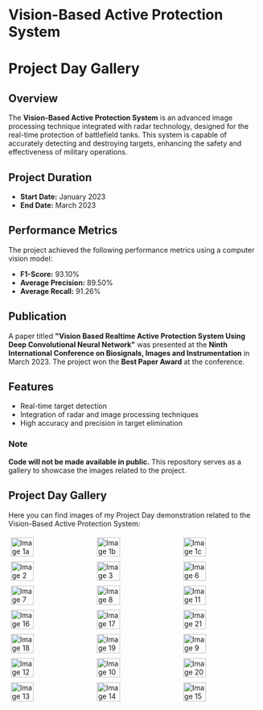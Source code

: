 # Vision-Based Active Protection System

# Project Day Gallery
## Overview

The **Vision-Based Active Protection System** is an advanced image processing technique integrated with radar technology, designed for the real-time protection of battlefield tanks. This system is capable of accurately detecting and destroying targets, enhancing the safety and effectiveness of military operations.

## Project Duration

- **Start Date:** January 2023
- **End Date:** March 2023

## Performance Metrics

The project achieved the following performance metrics using a computer vision model:

- **F1-Score:** 93.10%
- **Average Precision:** 89.50%
- **Average Recall:** 91.26%

## Publication

A paper titled **"Vision Based Realtime Active Protection System Using Deep Convolutional Neural Network"** was presented at the **Ninth International Conference on Biosignals, Images and Instrumentation** in March 2023. The project won the **Best Paper Award** at the conference.

## Features

- Real-time target detection
- Integration of radar and image processing techniques
- High accuracy and precision in target elimination

### Note

**Code will not be made available in public.** This repository serves as a gallery to showcase the images related to the project.

## Project Day Gallery

Here you can find images of my Project Day demonstration related to the Vision-Based Active Protection System:

<div style="display: flex; flex-wrap: wrap; justify-content: space-between;">
  <img src="https://github.com/user-attachments/assets/080d513d-c69f-4c25-8f96-394a557e8dc9" alt="Image 1a" style="width: 30%; height: auto; margin: 5px;">
  <img src="https://github.com/user-attachments/assets/018e92f3-001f-4357-b5f4-454d23e33b35" alt="Image 1b" style="width: 30%; height: auto; margin: 5px;">
  <img src="https://github.com/user-attachments/assets/937d8c66-3f68-40a7-baa9-3c76b96b91f43" alt="Image 1c" style="width: 30%; height: auto; margin: 5px;">
  <img src="https://github.com/user-attachments/assets/263a5afc-9e51-42e9-9376-9866d3895f50" alt="Image 2" style="width: 30%; height: auto; margin: 5px;">
  <img src="https://github.com/user-attachments/assets/ef0f46c4-7fb7-4578-86a8-47fda78f3d53" alt="Image 3" style="width: 30%; height: auto; margin: 5px;">
  <img src="https://github.com/user-attachments/assets/ae2b4074-7da7-4e60-a61b-49f60b25ae5a" alt="Image 6" style="width: 30%; height: auto; margin: 5px;">
  <img src="https://github.com/user-attachments/assets/f2bda88b-89fe-46d7-b28b-d11c1cd27247" alt="Image 7" style="width: 30%; height: auto; margin: 5px;">
  <img src="https://github.com/user-attachments/assets/ea1e1b58-e777-4c9b-9402-30843f16038f" alt="Image 8" style="width: 30%; height: auto; margin: 5px;">
  <img src="https://github.com/user-attachments/assets/02391fd2-9c62-46da-83f8-0d5b6d47a410" alt="Image 11" style="width: 30%; height: auto; margin: 5px;">
  <img src="https://github.com/user-attachments/assets/55f1ef15-6bad-4ac5-86ec-5410df83a56b" alt="Image 16" style="width: 30%; height: auto; margin: 5px;">
  <img src="https://github.com/user-attachments/assets/20a068b1-2b06-44e6-908e-f213d13075ec" alt="Image 17" style="width: 30%; height: auto; margin: 5px;">
  <img src="https://github.com/user-attachments/assets/12cf5f6e-e7cf-45cb-985a-cf0e6f6d4d72" alt="Image 21" style="width: 30%; height: auto; margin: 5px;">
  <img src="https://github.com/user-attachments/assets/afa16e7b-21ce-432b-8a82-8d6d0d21cadf" alt="Image 18" style="width: 30%; height: auto; margin: 5px;">
  <img src="https://github.com/user-attachments/assets/d2e70405-b51a-4692-b7ed-f4b96bbee06f" alt="Image 19" style="width: 30%; height: auto; margin: 5px;">

  <img src="https://github.com/user-attachments/assets/2fc7c874-5329-498b-a889-443bafd1c12e" alt="Image 9" style="width: 30%; height: auto; margin: 5px;">
  <img src="https://github.com/user-attachments/assets/8369aba6-8d85-4e6e-89e8-10f48392bd65" alt="Image 12" style="width: 30%; height: auto; margin: 5px;">
  <img src="https://github.com/user-attachments/assets/1cb936c4-e6a1-44af-8b29-5426f86892a2" alt="Image 10" style="width: 30%; height: auto; margin: 5px;">
  <img src="https://github.com/user-attachments/assets/227d45b6-0123-4c17-a65c-dcc4bf31f6a2" alt="Image 20" style="width: 30%; height: auto; margin: 5px;">
  <img src="https://github.com/user-attachments/assets/0a902e92-b615-4e99-8a54-3d1f5556e10f" alt="Image 13" style="width: 30%; height: auto; margin: 5px;">
  <img src="https://github.com/user-attachments/assets/9bcfdb50-6801-43e4-b6b6-47f6f3d84ae8" alt="Image 14" style="width: 30%; height: auto; margin: 5px;">
  <img src="https://github.com/user-attachments/assets/17a5c99a-c65e-4ff2-92b0-81817285fca9" alt="Image 15" style="width: 30%; height: auto; margin: 5px;">

</div>

<!-- ## Video 
!https://github.com/user-attachments/assets/a13bb109-416f-46a8-ae57-c83f9e612c17
<video width="600" controls muted>
  <source src="https://github.com/user-attachments/assets/a13bb109-416f-46a8-ae57-c83f9e612c17.mp4" type="video/mp4">
  Your browser does not support the video tag.
</video>
-->

